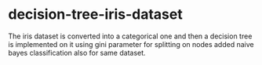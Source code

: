 # decision-tree-iris-dataset
The iris dataset is converted into a categorical one and then a decision tree is implemented on it using gini parameter for splitting on nodes
added naive bayes classification also for same dataset.
